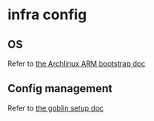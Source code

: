 infra config
============

## OS

Refer to [the Archlinux ARM bootstrap doc](../shared/archlinuxarm.md)

## Config management

Refer to [the goblin setup doc](../shared/goblin.md)

